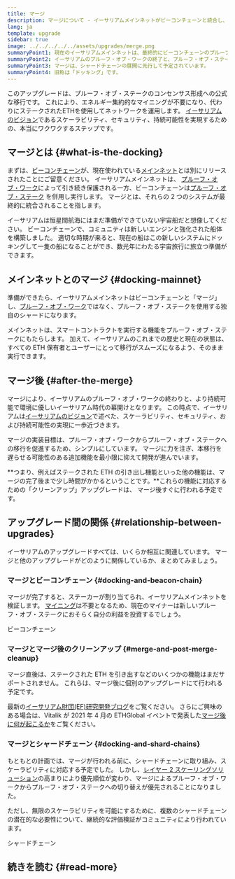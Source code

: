 ```yaml
---
title: マージ
description: マージについて - イーサリアムメインネットがビーコンチェーンと統合し、プルーフ・オブ・ステークシステムの実現
lang: ja
template: upgrade
sidebar: true
image: ../../../../../assets/upgrades/merge.png
summaryPoint1: 現在のイーサリアムメインネットは、最終的にビーコンチェーンのプルーフ・オブ・ステークシステムと「マージ(統合)」されます。
summaryPoint2: イーサリアムのプルーフ・オブ・ワークの終了と、プルーフ・オブ・ステークへの完全な移行がこれで完了します。
summaryPoint3: マージは、シャードチェーンの展開に先行して予定されています。
summaryPoint4: 旧称は「ドッキング」です。
---
```


<UpgradeStatus dateKey="page-upgrades-merge-date">
  このアップグレードは、プルーフ・オブ・ステークのコンセンサス形成への公式な移行です。 これにより、エネルギー集約的なマイニングが不要になり、代わりにステークされたETHを使用してネットワークを運用します。 <a href="/upgrades/vision/">イーサリアムのビジョン</a>であるスケーラビリティ、セキュリティ、持続可能性を実現するための、本当にワクワクするステップです。
</UpgradeStatus>

## マージとは {#what-is-the-docking}

まずは、[ビーコンチェーン](/upgrades/beacon-chain/)が、現在使われている[メインネット](/glossary/#mainnet)とは別にリリースされたことにご留意ください。 イーサリアムメインネットは、 [プルーフ・オブ・ワーク](/developers/docs/consensus-mechanisms/pow/)によって引き続き保護される一方、ビーコンチェーンは[プルーフ・オブ・ステーク](/developers/docs/consensus-mechanisms/pos/) を併用し実行します。 マージとは、それらの 2 つのシステムが最終的に統合されることを指します。

イーサリアムは恒星間航海にはまだ準備ができていない宇宙船だと想像してください。 ビーコンチェーンで、コミュニティは新しいエンジンと強化された船体を構築しました。 適切な時期が来ると、現在の船はこの新しいシステムにドッキングして一隻の船になることができ、数光年にわたる宇宙旅行に旅立つ準備ができます。

## メインネットとのマージ {#docking-mainnet}

準備ができたら、イーサリアムメインネットはビーコンチェーンと「マージ」し、[プルーフ・オブ・ワーク](/developers/docs/consensus-mechanisms/pow/)ではなく、プルーフ・オブ・ステークを使用する独自のシャードになります。

メインネットは、スマートコントラクトを実行する機能をプルーフ・オブ・ステークにもたらします。 加えて、イーサリアムのこれまでの歴史と現在の状態は、すべての ETH 保有者とユーザーにとって移行がスムーズになるよう、そのまま実行できます。

## マージ後 {#after-the-merge}

マージにより、イーサリアムのプルーフ・オブ・ワークの終わりと、より持続可能で環境に優しいイーサリアム時代の幕開けとなります。 この時点で、イーサリアムは[イーサリアムのビジョン](/upgrades/vision/)で述べた、スケーラビリティ、セキュリティ、および持続可能性の実現に一歩近づきます。

マージの実装目標は、プルーフ・オブ・ワークからプルーフ・オブ・ステークへの移行を促進するため、シンプルにしています。 マージに力を注ぎ、本移行を遅らせる可能性のある追加機能を最小限に抑えて開発が進んでいます。

**つまり、例えばステークされた ETH の引き出し機能といった他の機能は、マージの完了後まで少し時間がかかるということです。**これらの機能に対応するための「クリーンアップ」アップグレードは、 マージ後すぐに行われる予定です。

## アップグレード間の関係 {#relationship-between-upgrades}

イーサリアムのアップグレードすべては、いくらか相互に関連しています。 マージと他のアップグレードがどのように関係しているか、まとめてみましょう。

### マージとビーコンチェーン {#docking-and-beacon-chain}

マージが完了すると、ステーカーが割り当てられ、イーサリアムメインネットを検証します。 [マイニング](/developers/docs/consensus-mechanisms/pow/mining/)は不要となるため、現在のマイナーは新しいプルーフ・オブ・ステークにおそらく自分の利益を投資するでしょう。

<ButtonLink to="/upgrades/beacon-chain/">
  ビーコンチェーン
</ButtonLink>

### マージとマージ後のクリーンアップ {#merge-and-post-merge-cleanup}

マージ直後は、ステークされた ETH を引き出すなどのいくつかの機能はまだサポートされません。 これらは、マージ後に個別のアップグレードにて行われる予定です。

最新の[イーサリアム財団(EF)研究開発ブログ](https://blog.ethereum.org/category/research-and-development/)をご覧ください。 さらにご興味のある場合は、Vitalik が 2021 年 4 月の ETHGlobal イベントで発表した[マージ後に何が起こるか](https://youtu.be/7ggwLccuN5s?t=101)をご覧ください。

### マージとシャードチェーン {#docking-and-shard-chains}

もともとの計画では、マージが行われる前に、シャードチェーンに取り組み、スケーラビリティに対応する予定でした。 しかし、[レイヤー 2 スケーリングソリューション](/developers/docs/scaling/#layer-2-scaling)の高まりにより優先順位が変わり、マージによるプルーフ・オブ・ワークからプルーフ・オブ・ステークへの切り替えが優先されることになりました。

ただし、無限のスケーラビリティを可能にするために、複数のシャードチェーンの潜在的な必要性について、継続的な評価検証がコミュニティにより行われています。

<ButtonLink to="/upgrades/shard-chains/">
  シャードチェーン
</ButtonLink>

## 続きを読む {#read-more}

<MergeArticleList />
